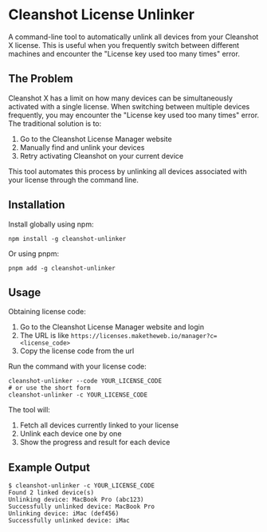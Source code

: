 # Cleanshot License Unlinker

A command-line tool to automatically unlink all devices from your Cleanshot X license. This is useful when you frequently switch between different machines and encounter the "License key used too many times" error.

## The Problem

Cleanshot X has a limit on how many devices can be simultaneously activated with a single license. When switching between multiple devices frequently, you may encounter the "License key used too many times" error. The traditional solution is to:

1. Go to the Cleanshot License Manager website
2. Manually find and unlink your devices
3. Retry activating Cleanshot on your current device

This tool automates this process by unlinking all devices associated with your license through the command line.

## Installation

Install globally using npm:

```
npm install -g cleanshot-unlinker
```

Or using pnpm:

```
pnpm add -g cleanshot-unlinker
```

## Usage

Obtaining license code:

1. Go to the Cleanshot License Manager website and login
2. The URL is like `https://licenses.maketheweb.io/manager?c=<license_code>`
3. Copy the license code from the url

Run the command with your license code:

```
cleanshot-unlinker --code YOUR_LICENSE_CODE
# or use the short form
cleanshot-unlinker -c YOUR_LICENSE_CODE
```

The tool will:
1. Fetch all devices currently linked to your license
2. Unlink each device one by one
3. Show the progress and result for each device

## Example Output

```
$ cleanshot-unlinker -c YOUR_LICENSE_CODE
Found 2 linked device(s)
Unlinking device: MacBook Pro (abc123)
Successfully unlinked device: MacBook Pro
Unlinking device: iMac (def456)
Successfully unlinked device: iMac
```